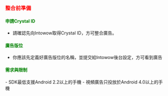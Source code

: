﻿﻿<h3 id='before' style='color:red'>整合前準備</h3>

<h4 id='CrystalID' style='color:green'>申請Crystal ID</h4>

- 請確認先向Intowow取得Crystal ID，方可整合廣告。

<h4 id='placement' style='color:green'>廣告版位</h4>

- 你應該先定義好廣告版位的名稱，並提交給Intowow後台設定，方可看到廣告

<!--

<h4 id='import' style='color:green'>新增相關函式庫</h4>

- 請將下列函式庫加入到應用程式的src/libs目錄裡
<p/>


<table border="1">
	<thead>
		<tr>
			<td align="center" style='color:green'>區域</td><td align="center" style='color:green'>函式庫</td>
		</tr>
	</thead>
	<tbody>
		<tr>
			<td align="center">中國大陸</td>
			<td>
				<ul>
					<li id="sdklink_cn">
			<a target="_blank" href="https://s3.cn-north-1.amazonaws.com.cn/intowow-sdk/android/jar/cn/intowowsdk-cn.1.5.2.jar">intowowsdk-cn.1.5.2.jar</a>
					</li>
					<li>
						<a target="_blank" href="https://s3.cn-north-1.amazonaws.com.cn/intowow-sdk/android/jar/android-support-v4.jar">android-support-v4.jar</a>
					</li>
				</ul>
				
			</td>
		</tr>
		<tr>
			<td align="center">全球</td>
			<td>
				<ul>
					<li id="sdklink_global">
			<a target="_blank" href="https://s3-ap-northeast-1.amazonaws.com/intowow-sdk/android/jar/global/intowowsdk-global.1.5.2.jar">intowowsdk-global.1.5.2.jar</a>
					</li>
					<li>
						<a target="_blank" href="https://s3.cn-north-1.amazonaws.com.cn/intowow-sdk/android/jar/android-support-v4.jar">android-support-v4.jar</a>
					</li>
				</ul>
				
			</td>
		</tr>
	</tbody>
</table>
<p/>

	
<h4 id='import' style='color:green'>範例程式</h4>

- 整合過程中，你可隨時參考範例程式
<p/>


<table border="1">
	<thead>
		<tr>
			<td align="center" style='color:green'>區域</td><td align="center" style='color:green'>連結</td>
		</tr>
	</thead>
	<tbody>
		<tr>
			<td align="center">中國大陸</td>
			<td>
				<ul>
					<li>
						<a target="_blank" href="https://github.com/ddad-daniel/CrystalExpressSDK-CN-Demo.git">網頁連結</a>
					</li>
					<li>
						<a href="https://github.com/ddad-daniel/CrystalExpressSDK-CN-Demo/archive/master.zip">下載連結</a>
					</li>
				</ul>
				
			</td>
		</tr>
		<tr>
			<td align="center">全球</td>
			<td>
				<ul>
					<li>
						<a target="_blank" href="https://github.com/ddad-daniel/CrystalExpressSDK-Global-Demo.git">網頁連結</a>
					</li>
					<li>
						<a href="https://github.com/ddad-daniel/CrystalExpressSDK-Global-Demo/archive/master.zip">下載連結</a>
					</li>
				</ul>
			</td>
		</tr>
	</tbody>
</table>
<p/>

-->

<h4 id='import' style='color:green'>需求與限制</h4>
- SDK最低支援Android 2.2以上的手機
- 視頻廣告只投放於Android 4.0以上的手機

